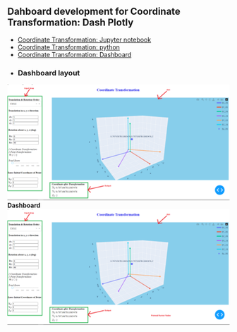 ## Dahboard development for Coordinate Transformation: Dash Plotly

- [Coordinate Transformation: Jupyter notebook](https://github.com/iampramodyadav/Dash-plotly/blob/main/CoordinateTransform.ipynb)
- [Coordinate Transformation: python](https://github.com/iampramodyadav/Dash-plotly/blob/main/coordinate_mapper.py)
- [Coordinate Transformation: Dashboard](https://github.com/iampramodyadav/Dash-plotly/blob/main/coordinate_mapper_dash.py)
- ### Dashboard layout
![](https://github.com/iampramodyadav/Dash-plotly/blob/main/DashBoard.png)
**Dashboard**
![](https://github.com/iampramodyadav/Dash-plotly/blob/main/DashBoard2.png)
